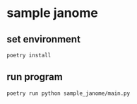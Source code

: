 # sample janome

## set environment

```shell
poetry install
```

## run program

```shell
poetry run python sample_janome/main.py
```
